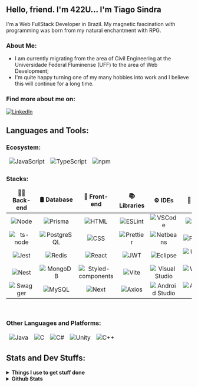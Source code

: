 ## Hello, friend. I'm 422U... I'm Tiago Sindra
I'm a Web FullStack Developer in Brazil. My magnetic fascination with programming was born from my natural enchantment with RPG.

### About Me:
- I am currently migrating from the area of Civil Engineering at the Universidade Federal Fluminense (UFF) to the area of Web Development;
- I'm quite happy turning one of my many hobbies into work and I believe this will continue for a long time.

### Find more about me on:
[<img alt="LinkedIn" src="https://img.shields.io/badge/LinkedIn-0077B5?style=for-the-badge&logo=linkedin&logoColor=white" />](https://www.linkedin.com/in/tiagosindra/)
<br />

## Languages and Tools:
### Ecosystem:
<table>
    <thead slign="center">
        <td><img alt="JavaScript" src="https://img.shields.io/badge/JavaScript-323330?style=for-the-badge&logo=javascript&logoColor=F7DF1E" /></td>
        <td><img alt="TypeScript" src="https://img.shields.io/badge/TypeScript-007ACC?style=for-the-badge&logo=typescript&logoColor=white" /></td>
        <td><img alt="npm" src="https://img.shields.io/badge/npm-CB3837?style=for-the-badge&logo=npm&logoColor=white" /></td>
    </thead>
</table>

### Stacks:
<table>
    <thead align="center">
        <tr border: none;>
            <td><b>🧑‍💻 Back-end</b></td>
            <td><b>🛢️ Database</b></td>
            <td><b>🎨 Front-end</b></td>
            <td><b>📚 Libraries</b></td>
            <td><b>⚙️ IDEs</b></td>
            <td><b>🐧 OSs</b></td>
        </tr>
    </thead>
    <tbody style="text-align: center;">
        <tr>
            <td><img alt="Node" src="https://img.shields.io/badge/Node%20js-339933?style=for-the-badge&logo=nodedotjs&logoColor=white" /></td>
            <td><img alt="Prisma" src="https://img.shields.io/badge/Prisma-3982CE?style=for-the-badge&logo=Prisma&logoColor=white" /></td>
            <td><img alt="HTML" src="https://img.shields.io/badge/HTML5-E34F26?style=for-the-badge&logo=html5&logoColor=white" /></td>
            <td><img alt="ESLint" src="https://img.shields.io/badge/eslint-3A33D1?style=for-the-badge&logo=eslint&logoColor=white" /></td>
            <td><img alt="VSCode" src="https://img.shields.io/badge/VSCode-0078D4?style=for-the-badge&logo=visual%20studio%20code&logoColor=white" /></td>
            <td><img alt="Linux" src="https://img.shields.io/badge/Linux-FCC624?style=for-the-badge&logo=linux&logoColor=black" /></td>
        </tr>
        <tr>
            <td><img alt="ts-node" src="https://img.shields.io/badge/ts--node-3178C6?style=for-the-badge&logo=ts-node&logoColor=white" /></td>
            <td><img alt="PostgreSQL" src="https://img.shields.io/badge/PostgreSQL-316192?style=for-the-badge&logo=postgresql&logoColor=white" /></td>
            <td><img alt="CSS" src="https://img.shields.io/badge/CSS3-1572B6?style=for-the-badge&logo=css3&logoColor=white" /></td>
            <td><img alt="Prettier" src="https://img.shields.io/badge/prettier-1A2C34?style=for-the-badge&logo=prettier&logoColor=F7BA3E" /></td>
            <td><img alt="Netbeans" src="https://img.shields.io/badge/apache%20netbeans-1B6AC6?style=for-the-badge&logo=apache%20netbeans%20IDE&logoColor=white" /></td>
            <td><img alt="Fedora" src="https://img.shields.io/badge/Fedora-294172?style=for-the-badge&logo=fedora&logoColor=white" /></td>
        </tr>
        <tr>
            <td><img alt="Jest" src="https://img.shields.io/badge/Jest-C21325?style=for-the-badge&logo=jest&logoColor=white" /></td>
            <td><img alt="Redis" src="https://img.shields.io/badge/redis-%23DD0031.svg?&style=for-the-badge&logo=redis&logoColor=white" /></td>
            <td><img alt="React" src="https://img.shields.io/badge/React-20232A?style=for-the-badge&logo=react&logoColor=61DAFB" /></td>
            <td><img alt="JWT" src="https://img.shields.io/badge/JWT-000000?style=for-the-badge&logo=JSON%20web%20tokens&logoColor=white" /></td>
            <td><img alt="Eclipse" src="https://img.shields.io/badge/Eclipse-2C2255?style=for-the-badge&logo=eclipse&logoColor=white" /></td>
            <td><img alt="Ubuntu" src="https://img.shields.io/badge/Ubuntu-E95420?style=for-the-badge&logo=ubuntu&logoColor=white" /></td>
        </tr>
        <tr>
            <td><img alt="Nest" src="https://img.shields.io/badge/nestjs-E0234E?style=for-the-badge&logo=nestjs&logoColor=white" /></td>
            <td><img alt="MongoDB" src="https://img.shields.io/badge/MongoDB-4EA94B?style=for-the-badge&logo=mongodb&logoColor=white" /></td>
            <td><img alt="Styled-components" src="https://img.shields.io/badge/styled--components-DB7093?style=for-the-badge&logo=styled-components&logoColor=white" /></td>
            <td><img alt="Vite" src="https://img.shields.io/badge/Vite-B73BFE?style=for-the-badge&logo=vite&logoColor=FFD62E" /></td>
            <td><img alt="Visual Studio" src="https://img.shields.io/badge/Visual_Studio-5C2D91?style=for-the-badge&logo=visual%20studio&logoColor=white" /></td>
            <td><img alt="Windows" src="https://img.shields.io/badge/Windows-0078D6?style=for-the-badge&logo=windows&logoColor=white" /></td>
        </tr>
        <tr>
            <td><img alt="Swagger" src="https://img.shields.io/badge/Swagger-85EA2D?style=for-the-badge&logo=Swagger&logoColor=black" /></td>
            <td><img alt="MySQL" src="https://img.shields.io/badge/MySQL-005C84?style=for-the-badge&logo=mysql&logoColor=white" /></td>
            <td><img alt="Next" src="https://img.shields.io/badge/next%20js-000000?style=for-the-badge&logo=nextdotjs&logoColor=white" /></td>
            <td><img alt="Axios" src="https://img.shields.io/badge/axios-671ddf?&style=for-the-badge&logo=axios&logoColor=white" /></td>
            <td><img alt="Android Studio" src="https://img.shields.io/badge/Android_Studio-3DDC84?style=for-the-badge&logo=android-studio&logoColor=white" /></td>
            <td><img alt="Android" src="https://img.shields.io/badge/Android-3DDC84?style=for-the-badge&logo=android&logoColor=white" /></td>
        </tr>
    </tbody>
</table>
<br />
  
### Other Languages and Platforms:
<table>
    <thead slign="center">
        <td><img alt="Java" src="https://custom-icon-badges.demolab.com/badge/Java-007396.svg?logo=java&logoColor=white" /></td>
        <td><img alt="C" src="https://img.shields.io/badge/C-00599C?style=for-the-badge&logo=c&logoColor=white" /></td>
        <td><img alt="C#" src="https://img.shields.io/badge/C%23-239120?style=for-the-badge&logo=c-sharp&logoColor=white" /></td>
        <td><img alt="Unity" src="https://img.shields.io/badge/Unity-100000?style=for-the-badge&logo=unity&logoColor=white" /></td>
        <td><img alt="C++" src="https://img.shields.io/badge/C%2B%2B-00599C?style=for-the-badge&logo=c%2B%2B&logoColor=white" /></td>
    </thead>
</table>

## Stats and Dev Stuffs:
<details>
    <summary><b>Things I use to get stuff done</b></summary>
    <br />
    <ul>
        <li>Notebook: <img alt="Lenovo Laptop" src="https://img.shields.io/badge/lenovo%20laptop-E2231A?style=for-the-badge&logo=lenovo&logoColor=white" /></li>
        <li>Browsers:<span> </span>
            <img alt="Chrome" src="https://img.shields.io/badge/Google_chrome-4285F4?style=for-the-badge&logo=Google-chrome&logoColor=white" />
            <img alt="Firefox" src="https://img.shields.io/badge/Firefox_Browser-FF7139?style=for-the-badge&logo=Firefox-Browser&logoColor=white" />
        </li>
        <li>Terminals:<span> </span>
            <img alt="GNU BASH" src="https://img.shields.io/badge/GNU%20Bash-4EAA25?style=for-the-badge&logo=GNU%20Bash&logoColor=white" />
            <img alt="Git BASH" src="https://img.shields.io/badge/GIT-E44C30?style=for-the-badge&logo=git&logoColor=white" />
        </li>
        <br />
    </ul>
</details>
<details>
    <summary><b>Github Stats</b></summary>
    <a href="https://github.com/422UR4H/github-readme-stats">
        <img
            height="192px"
            alt="422UR4H's Github Stats"
            src="https://github-readme-stats.vercel.app/api/?username=422UR4H&show_icons=true&include_all_commits=true&count_private=true&theme=react&hide_border=true&bg_color=1F222E&title_color=F85D7F&icon_color=F8D866"
        />
    </a>
    <a href="https://github.com/422UR4H/github-readme-stats">
        <img
            height="192px"
            alt="422UR4H's Top Languages"
            src="https://github-readme-stats.vercel.app/api/top-langs/?username=422UR4H&langs_count=8&layout=compact&theme=react&hide_border=true&bg_color=1F222E&title_color=F85D7F&icon_color=F8D866&hide=Jupyter%20Notebook,Roff"
        />
    </a>
    <a href="https://github.com/422UR4H/github-readme-activity-graph">
        <img
            alt="422UR4H's Activity Graph"
            src="https://github-readme-activity-graph.vercel.app/graph/?username=422UR4H&bg_color=1F222E&color=F8D866&line=F85D7F&point=FFFFFF&hide_border=true"
        />
    </a>
</details>
